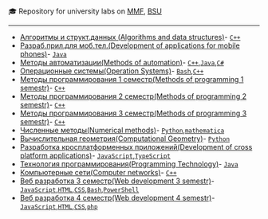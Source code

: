 :mortar_board: Repository for university labs on
[MMF](http://mmf.bsu.by/en/),
[BSU](http://www.bsu.by/en/main.aspx)

---
* [Алгоритмы и структ.данных (Algorithms and data structures)](https://github.com/apletea/MMF_Labs/tree/master/Algorithms)- [`C++`](https://github.com/apletea/MMF_Labs/search?l=C%2B%2B)
* [Разраб.прил.для моб.тел.(Development of applications for mobile phones)](https://github.com/apletea/MMF_Labs/tree/master/Android)- [`Java`](https://github.com/apletea/MMF_Labs/search?l=java)
* [Методы автоматизации(Methods of automation)](https://github.com/apletea/MMF_Labs/tree/master/Automation)- [`C++`](https://github.com/apletea/MMF_Labs/search?l=C%2B%2B),[`Java`](https://github.com/apletea/MMF_Labs/search?l=java),[`C#`](https://github.com/apletea/MMF_Labs/search?l=c#)
* [Операционные системы(Operation Systems)](https://github.com/apletea/MMF_Labs/tree/master/Bash%201%20course)- [`Bash`](https://github.com/apletea/MMF_Labs/search?l=bash),[`C++`](https://github.com/apletea/MMF_Labs/search?l=C%2B%2B)
* [Методы программирования 1 семестр(Methods of programming 1 semestr)](https://github.com/apletea/MMF_Labs/tree/master/C%2B%2B%201%20course)- [`C++`](https://github.com/apletea/MMF_Labs/search?l=C%2B%2B)
* [Методы программирования 2 семестр(Methods of programming 2 semestr)](https://github.com/apletea/MMF_Labs/tree/master/C%2B%2B%202%20course)- [`C++`](https://github.com/apletea/MMF_Labs/search?l=C%2B%2B)
* [Методы программирования 3 семестр(Methods of programming 3 semestr)](https://github.com/apletea/MMF_Labs/tree/master/C%2B%2B%203%20course)- [`C++`](https://github.com/apletea/MMF_Labs/search?l=C%2B%2B)
* [Численные методы(Numerical methods)](https://github.com/apletea/MMF_Labs/tree/master/Calculus%20methods)- [`Python`](https://github.com/apletea/MMF_Labs/search?l=python),[`mathematica`](https://github.com/apletea/MMF_Labs/search?l=mathematica)
* [Вычислительная геометрия(Computational Geometry)](https://github.com/apletea/MMF_Labs/tree/master/Computational%20Geometry)- [`Python`](https://github.com/apletea/MMF_Labs/search?l=python)
* [Разработка кросплатформенных приложений(Development of cross platform applications)](https://github.com/apletea/MMF_Labs/tree/master/Cross%20Platform%20Apps)- [`JavaScript`](https://github.com/apletea/MMF_Labs/search?l=javascript),[`TypeScript`](https://github.com/apletea/MMF_Labs/search?l=typescript)
* [Технология программирования(Programming Technology)](https://github.com/apletea/MMF_Labs/tree/master/Java%201%20course)- [`Java`](https://github.com/apletea/MMF_Labs/search?l=java)
* [Компьютерные сети(Computer networks)](https://github.com/apletea/MMF_Labs/tree/master/Networks)- [`С++`](https://github.com/apletea/MMF_Labs/search?l=C%2B%2B)
* [Веб разработка 3 семестр(Web development 3 semestr)](https://github.com/apletea/MMF_Labs/tree/master/WEB%203%20course)- [`JavaScript`](https://github.com/apletea/MMF_Labs/search?l=javascript),[`HTML`](https://github.com/apletea/MMF_Labs/search?l=html),[`CSS`](https://github.com/apletea/MMF_Labs/search?l=css),[`Bash`](https://github.com/apletea/MMF_Labs/search?l=Bash),[`PowerShell`](https://github.com/apletea/MMF_Labs/search?l=powershell)
* [Веб разработка 4 семестр(Web development 4 semestr)](https://github.com/apletea/MMF_Labs/tree/master/WEB%204%20course)- [`JavaScript`](https://github.com/apletea/MMF_Labs/search?l=javascript),[`HTML`](https://github.com/apletea/MMF_Labs/search?l=html),[`CSS`](https://github.com/apletea/MMF_Labs/search?l=css),[`php`](https://github.com/apletea/MMF_Labs/search?l=php)
